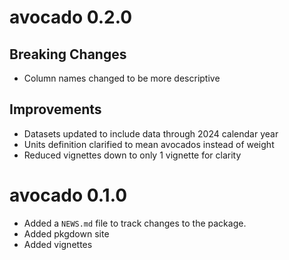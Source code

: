 # avocado 0.2.0

## Breaking Changes
* Column names changed to be more descriptive

## Improvements
* Datasets updated to include data through 2024 calendar year
* Units definition clarified to mean avocados instead of weight
* Reduced vignettes down to only 1 vignette for clarity

# avocado 0.1.0

* Added a `NEWS.md` file to track changes to the package.
* Added pkgdown site
* Added vignettes
